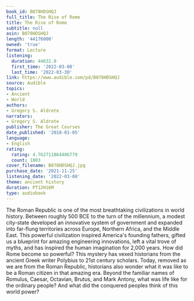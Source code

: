 ```yaml
---
book_id: B078HDSHQJ
full_title: The Rise of Rome
title: The Rise of Rome
subtitle: null
asin: B078HDSHQJ
length: '44176000'
owned: 'true'
format: Lecture
listening:
  duration: 44632.0
  first_time: '2022-03-08'
  last_time: '2022-03-30'
link: https://www.audible.com/pd/B078HDSHQJ
source: Audible
topics:
- Ancient
- World
authors:
- Gregory S. Aldrete
narrators:
- Gregory S. Aldrete
publisher: The Great Courses
date_published: '2018-01-05'
language:
- English
rating:
  rating: 4.762711864406779
  count: 1003
cover_filename: B078HDSHQJ.jpg
purchase_date: '2021-11-25'
listening_date: '2022-03-08'
theme: ancient history
duration: PT12H16M
type: audiobook
---
```

The Roman Republic is one of the most breathtaking civilizations in world history. Between roughly 500 BCE to the turn of the millennium, a modest city-state developed an innovative system of government and expanded into far-flung territories across Europe, Northern Africa, and the Middle East. This powerful civilization inspired America's founding fathers, gifted us a blueprint for amazing engineering innovations, left a vital trove of myths, and has inspired the human imagination for 2,000 years.
How did Rome become so powerful? This mystery has vexed historians from the ancient Greek writer Polybius to 21st century scholars. Today, removed as we are from the Roman Republic, historians also wonder what it was like to be a Roman citizen in that amazing era. Beyond the familiar names of Romulus, Caesar, Octavian, Brutus, and Mark Antony, what was life like for the ordinary people? And what did the conquered peoples think of this world power?
